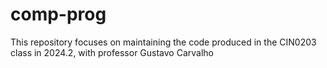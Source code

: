 # comp-prog
This repository focuses on maintaining the code produced in the CIN0203 class in 2024.2, with professor Gustavo Carvalho
